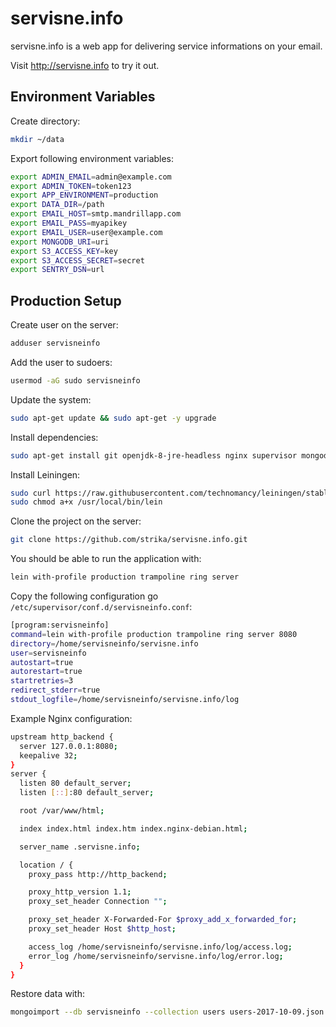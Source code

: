# servisne.info

servisne.info is a web app for delivering service informations on your email.

Visit http://servisne.info to try it out.

## Environment Variables

Create directory:

```bash
mkdir ~/data
```

Export following environment variables:

```bash
export ADMIN_EMAIL=admin@example.com
export ADMIN_TOKEN=token123
export APP_ENVIRONMENT=production
export DATA_DIR=/path
export EMAIL_HOST=smtp.mandrillapp.com
export EMAIL_PASS=myapikey
export EMAIL_USER=user@example.com
export MONGODB_URI=uri
export S3_ACCESS_KEY=key
export S3_ACCESS_SECRET=secret
export SENTRY_DSN=url
```

## Production Setup

Create user on the server:

```bash
adduser servisneinfo
```

Add the user to sudoers:

```bash
usermod -aG sudo servisneinfo
```

Update the system:

```bash
sudo apt-get update && sudo apt-get -y upgrade
```

Install dependencies:

```bash
sudo apt-get install git openjdk-8-jre-headless nginx supervisor mongodb-server
```

Install Leiningen:

```bash
sudo curl https://raw.githubusercontent.com/technomancy/leiningen/stable/bin/lein -o /usr/local/bin/lein
sudo chmod a+x /usr/local/bin/lein
```

Clone the project on the server:

```bash
git clone https://github.com/strika/servisne.info.git
```

You should be able to run the application with:

```bash
lein with-profile production trampoline ring server
```

Copy the following configuration go `/etc/supervisor/conf.d/servisneinfo.conf`:

```bash
[program:servisneinfo]
command=lein with-profile production trampoline ring server 8080
directory=/home/servisneinfo/servisne.info
user=servisneinfo
autostart=true
autorestart=true
startretries=3
redirect_stderr=true
stdout_logfile=/home/servisneinfo/servisne.info/log
```

Example Nginx configuration:

```bash
upstream http_backend {
  server 127.0.0.1:8080;
  keepalive 32;
}
server {
  listen 80 default_server;
  listen [::]:80 default_server;

  root /var/www/html;

  index index.html index.htm index.nginx-debian.html;

  server_name .servisne.info;

  location / {
    proxy_pass http://http_backend;

    proxy_http_version 1.1;
    proxy_set_header Connection "";

    proxy_set_header X-Forwarded-For $proxy_add_x_forwarded_for;
    proxy_set_header Host $http_host;

    access_log /home/servisneinfo/servisne.info/log/access.log;
    error_log /home/servisneinfo/servisne.info/log/error.log;
  }
}
```

Restore data with:

```bash
mongoimport --db servisneinfo --collection users users-2017-10-09.json
```
